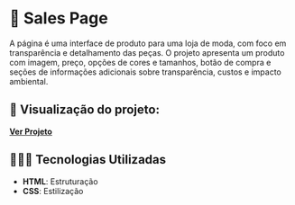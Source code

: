 # 👕 Sales Page

A página é uma interface de produto para uma loja de moda, com foco em transparência e detalhamento das peças. O projeto apresenta um produto com imagem, preço, opções de cores e tamanhos, botão de compra e seções de informações adicionais sobre transparência, custos e impacto ambiental.

## 🔗 Visualização do projeto:

**[Ver Projeto](https://arthur-hast.github.io/sales-page/)**

## 👨🏽‍💻 Tecnologias Utilizadas

- **HTML**: Estruturação
- **CSS**: Estilização
